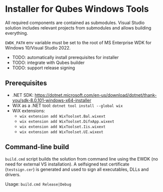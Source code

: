 # Installer for Qubes Windows Tools

All required components are contained as submodules.
Visual Studio solution includes relevant projects from submodules and allows building everything.

`EWDK_PATH` env variable must be set to the root of MS Enterprise WDK for Windows 10/Visual Studio 2022.

- TODO: automatically install prerequisites for installer
- TODO: integrate with Qubes builder
- TODO: support release signing

## Prerequisites
- .NET SDK: https://dotnet.microsoft.com/en-us/download/dotnet/thank-you/sdk-8.0.101-windows-x64-installer
- WiX as a .NET tool: `dotnet tool install --global wix`
- WiX extensions:
  - `wix extension add WixToolset.Bal.wixext`
  - `wix extension add WixToolset.DifxApp.wixext`
  - `wix extension add WixToolset.Iis.wixext`
  - `wix extension add WixToolset.UI.wixext`

## Command-line build

`build.cmd` script builds the solution from command line using the EWDK (no need for external VS installation).
A selfsigned test certificate (`testsign.cer`) is generated and used to sign all executables, DLLs and drivers.

Usage: `build.cmd Release|Debug`
